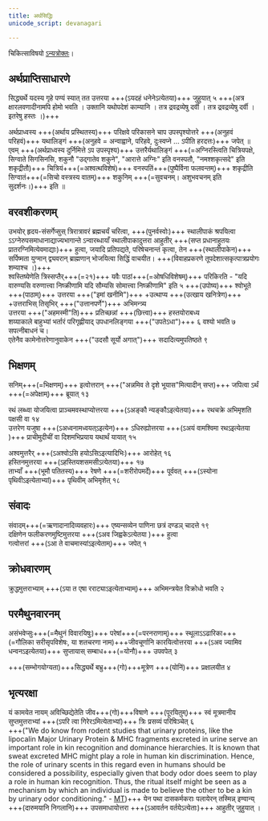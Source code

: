 ```yaml
---
title: अर्थसिद्धिः
unicode_script: devanagari

---
```


चिकित्साविषयो [ऽन्यत्रोक्तः](../chikitsA/)।

## अर्थप्राप्तिसाधारणे

सिद्ध्यर्थे यदस्य गृहे पण्यं स्यात् तत उत्तरया +++(ऽयदहं धनेनेऽत्येतया)+++ जुहुयात् ५ +++(अत्र क्षारलवणादीनामपि होमो भवति । उक्तानि यथोपदेशं काम्यानि । तत्र द्रवद्रव्येषु दर्वी । तत्र द्रवद्रव्येषु दर्वी । इतरेषु हस्तः ।)+++


अर्थप्राध्वस्य +++(अर्थाय प्रस्थितस्य)+++ परिक्षवे परिकासने चाप उपस्पृश्योत्तरे +++(अनुहवं परिहवं)+++ यथालिङ्गं +++(अनुहवे = अन्वाह्वाने, परिहवे, दुःस्वप्ने … ऽपीति हरदत्तः)+++ जपेत् ॥ एवम् +++(अर्थप्राध्वस्य दुर्निमित्ते ऽप उपस्पृश्य)+++ उत्तरैर्यथालिङ्गं +++(=अग्निरस्त्विति चित्रियपक्षे, सिग्वाते सिगसिनसि, शकुनौ "उद्गातेव शकुने", "आरात्ते अग्निः" इति वनस्पतौ, "नमश्शकृत्सदे" इति शकृद्रीतौ)+++ चित्रियं+++(=अश्वत्थविशेषं)+++ वनस्पतिं+++(पुष्पैर्विना फलवन्तम्)+++ शकृद्रीति सिग्वातं+++(=सिचो वस्त्रस्य वातम्)+++ शकुनिम् +++(=सुवचनम्। अशुभवचनम् इति सुदर्शनः।)+++ इति ॥

## वरवशीकरणम्
उभयोर् हृदय-संसर्गेप्सुस् त्रिरात्रावरं ब्रह्मचर्यं चरित्वा, +++(पुनर्वस्वोः)+++ स्थालीपाकं श्रपयित्वा ऽऽग्नेरुपसमाधानाद्याज्यभागान्ते ऽन्वारब्धायाँ स्थालीपाकादुत्तरा आहुतीर् +++(सप्त प्रधानाहुतयः प्रातरग्निमित्येवमाद्याः)+++ हुत्वा, जयादि प्रतिपद्यते, परिषेचनान्तं कृत्वा, तेन +++(स्थालीपाकेन)+++ सर्पिष्मता युग्मान् द्व्यवरान् ब्राह्मणान् भोजयित्वा सिद्धिं वाचयीत। +++(विवाहप्रकरणे तूपदेशात्सकृत्पात्रप्रयोगः शम्याश्च ।)+++  
श्वस्तिष्येणेति त्रिस्सप्तैर्+++(=२१)+++ यवैः पाठां+++(=ओषधिविशेषम्)+++ परिकिरति - "यदि वारुण्यसि वरुणात्त्वा निष्क्रीणामि यदि सौम्यसि सोमात्त्वा निष्क्रीणामि" इति ५
+++(उपोष्य)+++ श्वोभूते +++(पाठाम्)+++ उत्तरया +++("इमां खनीमि")+++ +उत्थाप्य +++(उत्खाय खनित्रेण)+++  
+उत्तराभिस् तिसृभिर् +++("उत्तानपर्णे")+++ अभिमन्त्र्य  
उत्तरया +++("अहमस्मी"ति)+++ प्रतिच्छन्नां +++(छित्त्वा)+++ हस्तयोराबध्य  
शय्याकाले बाहुभ्यां भर्तारं परिगृह्णीयाद् उपधानलिङ्गया +++("उपतेऽधा")+++ ६
वश्यो भवति ७ सपत्नीबाधनं च।  
एतेनैव कामेनोत्तरेणानुवाकेन +++("उदसौ सूर्यो अगात्")+++ सदादित्यमुपतिष्ठते ९

## भिक्षणम्
सनिम्+++(=भिक्षणम्)+++ इत्वोत्तरान् +++("अन्नमिव ते दृशे भूयास"मित्यादीन् सप्त)+++ जपित्वा ऽर्थं +++(=अपेक्षाम्)+++ ब्रूयात् १३  

रथं लब्ध्वा योजयित्वा प्राञ्चमवस्थाप्योत्तरया +++(ऽअङ्कौ न्यङ्कौऽइत्येतया)+++ रथचक्रे अभिमृशति पक्षसी वा १४  
उत्तरेण यजुषा +++(ऽअध्वनामध्वयत्ऽइत्येन)+++ ऽधिरुह्योत्तरया +++(ऽअयं वामश्विमा रथऽइत्येतया )+++ प्राचीमुदीचीं वा दिशमभिप्रयाय यथार्थं यायात् १५  

अश्वमुत्तरैर् +++(ऽअश्वोऽसि हयोऽसिऽइत्यादिभिः)+++ आरोहेत् १६  
हस्तिनमुत्तरया +++(ऽहस्तियशसमसीऽत्येतया)+++ १७  
ताभ्याँ +++(भूमौ पतितस्य)+++ रेषणे +++(=शरीरोपमर्दे)+++ पूर्ववत् +++(ऽस्योना पृथिवीऽइत्येताभ्यां)+++ पृथिवीम् अभिमृशेत् १८

## संवादः
संवादम्+++(=ऋणादानादिव्यवहारः)+++ एष्यन्सव्येन पाणिना छत्रं दण्डञ् चादत्ते १९  
दक्षिणेन फलीकरणमुष्टिमुत्तरया +++(ऽअव जिह्वकेऽत्येतया )+++ हुत्वा  
गत्वोत्तरां +++(ऽआ ते वाचमास्यांऽइत्येताम्)+++ जपेत् १

## क्रोधवारणम्
क्रुद्धमुत्तराभ्याम् +++(ऽया त एषा रराट्याऽइत्येताभ्याम्)+++ अभिमन्त्रयेत विक्रोधो भवति २

## परमैथुनवारनम्
असंभवेप्सुः+++(=मैथुनं विवारयिषुः)+++ परेषां+++(=परनराणाम्)+++ स्थूलाऽऽढारिका+++(=गौलिका सरीसृपविशेषः, या शतचरणा नाम)+++जीवचूर्णानि कारयित्वोत्तरया +++(ऽअव ज्यामिव धन्वनऽइत्येतया)+++ सुप्तायास् सम्बाध+++(=योनौ)+++ उपवपेत् ३  

+++(सम्भोगयोग्यता)+++सिद्ध्यर्थे बभ्रु+++(गो)+++मूत्रेण +++(योनिं)+++ प्रक्षालयीत ४

## भृत्यरक्षा
यं कामयेत नायम् अविच्छिद्येतेति जीव+++(गो)+++विषाणे +++(पूरयितुम्)+++ स्वं मूत्रमानीय सुप्तमुत्तराभ्यां +++(ऽपरि त्वा गिरेरऽमित्येताभ्यां)+++ त्रिः प्रसव्यं परिषिञ्चेत् ६  
+++("We do know from rodent studies that urinary proteins, like the lipocalin Major Urinary Protein & MHC fragments excreted in urine serve an important role in kin recognition and dominance hierarchies. It is known that sweat excreted MHC might play a role in human kin discrimination. Hence, the role of urinary scents in this regard even in humans should be considered a possibility, especially given that body odor does seem to play a role in human kin recognition. Thus, the ritual itself might be seen as a mechanism by which an individual is made to believe the other to be a kin by urinary odor conditioning." - [MT](https://twitter.com/blog_supplement/status/1265814177773498370))+++
येन पथा दासकर्मकराः पलायेरन् तस्मिन्न् इण्वान्य् +++(दारुमयानि निगलानि)+++ उपसमाधायोत्तरा +++(ऽआवर्तन वर्तयेऽत्येताः)+++ आहुतीर् जुहुयात् ।  
